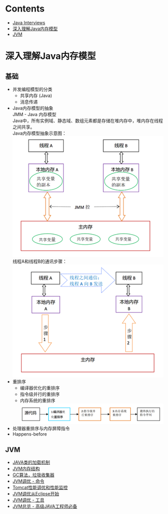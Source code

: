 Contents
===  

* [Java Interviews](https://dongchuan.gitbooks.io/java-interview-question/content/)
* <a href="#深入理解java内存模型">深入理解Java内存模型</a>
* [JVM](#jvm)

深入理解Java内存模型
===

基础
---

* 并发编程模型的分类  
  * 共享内存 (Java)
  * 消息传递
* Java内存模型的抽象  
JMM - Java 内存模型<br/>
Java中，所有实例域、静态域、数组元素都是存储在堆内存中，堆内存在线程之间共享。<br/>
Java内存模型抽象示意图：
![](../pictures/java-jmm.png)
<br/>线程A和线程B的通讯步骤：</br>
![](../pictures/java-jmm-2.png)
* 重排序
  * 编译器优化的重排序
  * 指令级并行的重排序
  * 内存系统的重排序
![](../pictures/java-reorder.png)
* 处理器重排序与内存屏障指令
* Happens-before


JVM
---

* [JAVA类的加载机制](http://www.cnblogs.com/ityouknow/p/5603287.html)
* [JVM内存结构](http://www.cnblogs.com/ityouknow/p/5610232.html)
* [GC算法，垃圾收集器](http://www.cnblogs.com/ityouknow/p/5614961.html)
* [JVM调优 - 命令](http://www.ityouknow.com/java/2016/01/01/jvm%E8%B0%83%E4%BC%98-%E5%91%BD%E4%BB%A4%E7%AF%87.html)
* [Tomcat性能调优和性能监控](http://www.cnblogs.com/ityouknow/p/5378874.html)
* [JVM调优从Eclipse开始](http://www.cnblogs.com/ityouknow/p/5647513.html)
* [JVM调优 - 工具](http://www.ityouknow.com/java/2017/02/22/jvm-tool.html)
* [JVM总览 - 高级JAVA工程师必备](http://www.ityouknow.com/java/2017/03/01/jvm-overview.html)
